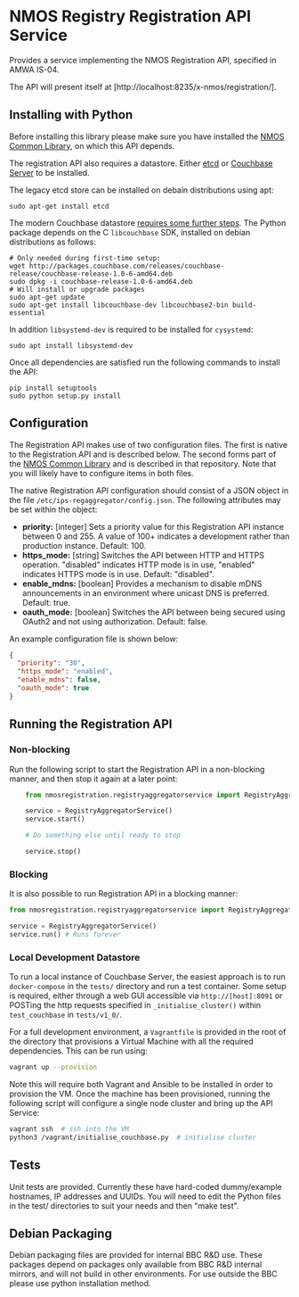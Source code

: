 # NMOS Registry Registration API Service

Provides a service implementing the NMOS Registration API, specified in AMWA IS-04.

The API will present itself at [http://localhost:8235/x-nmos/registration/].

## Installing with Python

Before installing this library please make sure you have installed the [NMOS Common Library](https://github.com/bbc/nmos-common), on which this API depends.

The registration API also requires a datastore. Either [etcd](https://github.com/coreos/etcd) or [Couchbase Server](https://www.couchbase.com) to be installed.

The legacy etcd store can be installed on debain distributions using apt:

```
sudo apt-get install etcd

```

The modern Couchbase datastore [requires some further steps](https://docs.couchbase.com/python-sdk/2.5/start-using-sdk.html). The Python package depends on the C `libcouchbase` SDK, installed on debian distributions as follows:

```
# Only needed during first-time setup:
wget http://packages.couchbase.com/releases/couchbase-release/couchbase-release-1.0-6-amd64.deb
sudo dpkg -i couchbase-release-1.0-6-amd64.deb
# Will install or upgrade packages
sudo apt-get update
sudo apt-get install libcouchbase-dev libcouchbase2-bin build-essential
```

In addition `libsystemd-dev` is required to  be installed for `cysystemd`:

```
sudo apt install libsystemd-dev
```

Once all dependencies are satisfied run the following commands to install the API:

```
pip install setuptools
sudo python setup.py install
```

## Configuration

The Registration API makes use of two configuration files. The first is native to the Registration API and is described below. The second forms part of the [NMOS Common Library](https://github.com/bbc/nmos-common) and is described in that repository. Note that you will likely have to configure items in both files.

The native Registration API configuration should consist of a JSON object in the file `/etc/ips-regaggregator/config.json`. The following attributes may be set within the object:

*   **priority:** \[integer\] Sets a priority value for this Registration API instance between 0 and 255. A value of 100+ indicates a development rather than production instance. Default: 100.
*   **https_mode:** \[string\] Switches the API between HTTP and HTTPS operation. "disabled" indicates HTTP mode is in use, "enabled" indicates HTTPS mode is in use. Default: "disabled".
*   **enable_mdns:** \[boolean\] Provides a mechanism to disable mDNS announcements in an environment where unicast DNS is preferred. Default: true.
*   **oauth_mode:** \[boolean\] Switches the API between being secured using OAuth2 and not using authorization. Default: false.

An example configuration file is shown below:

```json
{
  "priority": "30",
  "https_mode": "enabled",
  "enable_mdns": false,
  "oauth_mode": true
}
```

## Running the Registration API

### Non-blocking

Run the following script to start the Registration API in a non-blocking manner, and then stop it again at a later point:

```Python
    from nmosregistration.registryaggregatorservice import RegistryAggregatorService

    service = RegistryAggregatorService()
    service.start()

    # Do something else until ready to stop

    service.stop()
```

### Blocking

It is also possible to run Registration API in a blocking manner:

```python
from nmosregistration.registryaggregatorservice import RegistryAggregatorService

service = RegistryAggregatorService()
service.run() # Runs forever
```

### Local Development Datastore

To run a local instance of Couchbase Server, the easiest approach is to run `docker-compose` in the `tests/` directory and run a test container. Some setup is required, either through a web GUI accessible via `http://[host]:8091` or POSTing the http requests specified in `_initialise_cluster()` within `test_couchbase` in `tests/v1_0/`.

For a full development environment, a `Vagrantfile` is provided in the root of the directory that provisions a Virtual Machine with all the required dependencies. This can be run using:

```bash
vagrant up --provision
```

Note this will require both Vagrant and Ansible to be installed in order to provision the VM. Once the machine has been provisioned, running the following script will configure a single node cluster and bring up the API Service:

```bash
vagrant ssh  # ssh into the VM
python3 /vagrant/initialise_couchbase.py  # initialise cluster
```

## Tests

Unit tests are provided.  Currently these have hard-coded dummy/example hostnames, IP addresses and UUIDs.  You will need to edit the Python files in the test/ directories to suit your needs and then "make test".

## Debian Packaging

Debian packaging files are provided for internal BBC R&D use.
These packages depend on packages only available from BBC R&D internal mirrors, and will not build in other environments. For use outside the BBC please use python installation method.

